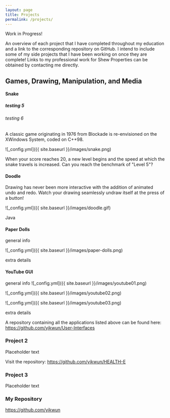 ```yaml
---
layout: page
title: Projects
permalink: /projects/
---
```


Work in Progress!

An overview of each project that I have completed throughout my education and a link to the corresponding repository on GitHub. I intend to include some of my side projects that I have been working on once they are complete! Links to my professional work for Shew Properties can be obtained by contacting me directly.

## Games, Drawing, Manipulation, and Media
#### Snake
##### testing 5
###### testing 6

A classic game originating in 1976 from Blockade is re-envisioned on the XWindows System, coded on C++98. 

![_config.yml]({{ site.baseurl }}/images/snake.png)


When your score reaches 20, a new level begins and the speed at which the snake travels is increased. Can you reach the benchmark of "Level 5"?

#### Doodle

Drawing has never been more interactive with the addition of animated undo and redo. Watch your drawing seamlessly undraw itself at the press of a button!

![_config.yml]({{ site.baseurl }}/images/doodle.gif)


Java 

#### Paper Dolls

general info

![_config.yml]({{ site.baseurl }}/images/paper-dolls.png)


extra details

#### YouTube GUI

general info
![_config.yml]({{ site.baseurl }}/images/youtube01.png)

![_config.yml]({{ site.baseurl }}/images/youtube02.png)

![_config.yml]({{ site.baseurl }}/images/youtube03.png)


extra details

A repository containing all the applications listed above can be found here: 
<https://github.com/yikwun/User-Interfaces>

### Project 2

Placeholder text


Visit the repository: <https://github.com/yikwun/HEALTH-E>

### Project 3

Placeholder text

### My Repository

<https://github.com/yikwun>
